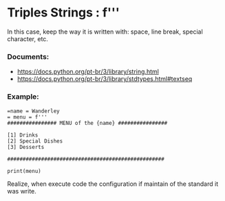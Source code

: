 # Triples Strings : f'''

In this case, keep the way it is written with: space, line break, special character, etc.

### Documents:
- https://docs.python.org/pt-br/3/library/string.html
- https://docs.python.org/pt-br/3/library/stdtypes.html#textseq


### Example:



```
=name = Wanderley
= menu = f'''
################ MENU of the {name} ################

[1] Drinks
[2] Special Dishes
[3] Desserts

###################################################

print(menu)
```

Realize, when execute code the configuration if maintain of the standard it was write.
